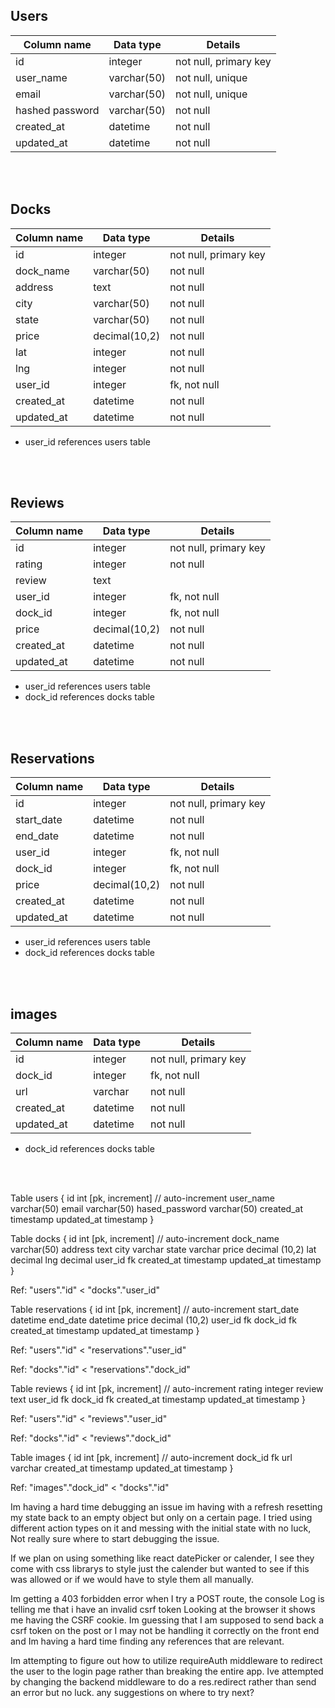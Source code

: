 ## Users
| Column name | Data type| Details |
|---|---|---|
|id| integer| not null, primary key|
|user_name| varchar(50)| not null, unique |
| email| varchar(50)|not null, unique|
| hashed password| varchar(50)|not null|
|created_at | datetime| not null|
|updated_at | datetime| not null|

<br>
<br>

## Docks
| Column name | Data type| Details |
|---|---|---|
|id| integer| not null, primary key|
|dock_name| varchar(50)| not null |
| address| text |not null|
| city| varchar(50)|not null|
| state| varchar(50)|not null|
| price|decimal(10,2)|not null|
| lat|integer|not null|
| lng|integer|not null|
| user_id|integer| fk, not null|
|created_at | datetime| not null|
|updated_at | datetime| not null|

* user_id references users table
<br>
<br>


## Reviews
| Column name | Data type| Details |
|---|---|---|
|id| integer| not null, primary key|
| rating|integer|not null|
| review| text ||
| user_id|integer| fk, not null|
| dock_id|integer| fk, not null|
| price|decimal(10,2)|not null|
|created_at | datetime| not null|
|updated_at | datetime| not null|

* user_id references users table
* dock_id references docks table
<br>
<br>


## Reservations
| Column name | Data type| Details |
|---|---|---|
|id| integer| not null, primary key|
| start_date|datetime|not null|
| end_date| datetime |not null|
| user_id|integer| fk, not null|
| dock_id|integer| fk, not null|
| price|decimal(10,2)|not null|
|created_at | datetime| not null|
|updated_at | datetime| not null|

* user_id references users table
* dock_id references docks table
<br>
<br>

## images
| Column name | Data type| Details |
|---|---|---|
|id| integer| not null, primary key|
| dock_id|integer| fk, not null|
| url|varchar|not null|
|created_at | datetime| not null|
|updated_at | datetime| not null|
* dock_id references docks table
<br>
<br>








Table users {
  id int [pk, increment] // auto-increment
  user_name varchar(50)
  email varchar(50)
  hased_password varchar(50)
  created_at timestamp
  updated_at timestamp
}

Table docks {
  id int [pk, increment] // auto-increment
  dock_name varchar(50)
  address text
  city varchar
  state varchar
  price decimal (10,2)
  lat decimal
  lng decimal
  user_id fk
  created_at timestamp
  updated_at timestamp
}

Ref: "users"."id" < "docks"."user_id"

Table reservations {
  id int [pk, increment] // auto-increment
  start_date datetime
  end_date datetime
  price decimal (10,2)
  user_id fk
  dock_id fk
  created_at timestamp
  updated_at timestamp
}

Ref: "users"."id" < "reservations"."user_id"

Ref: "docks"."id" < "reservations"."dock_id"


Table reviews {
  id int [pk, increment] // auto-increment
  rating integer
  review text
  user_id fk
  dock_id fk
  created_at timestamp
  updated_at timestamp
}



Ref: "users"."id" < "reviews"."user_id"

Ref: "docks"."id" < "reviews"."dock_id"

Table images {
  id int [pk, increment] // auto-increment
  dock_id fk
  url varchar
  created_at timestamp
  updated_at timestamp
}


Ref: "images"."dock_id" < "docks"."id"





Im having a hard time debugging an issue im having with a refresh resetting my state back to an empty object but only on a certain page. I tried using different action types on it and messing with the initial state with no luck, Not really sure where to start debugging the issue.

If we plan on using something like react datePicker or calender, I see they come with css librarys to style just the calender but wanted to see if this was allowed or if we would have to style them all manually.


Im getting a 403 forbidden error when I try a POST route, the console Log is telling me that i have an invalid csrf token Looking at the browser it shows me having the CSRF cookie. Im guessing that I am supposed to send back a csrf token on the post or I may not be handling it correctly on the front end and Im having a hard time finding any references that are relevant.


Im attempting to figure out how to utilize requireAuth middleware  to redirect the user to the login page rather than breaking the entire app. Ive attempted by changing the backend middleware to do a res.redirect rather than send an error but no luck. any suggestions on where to try next?
